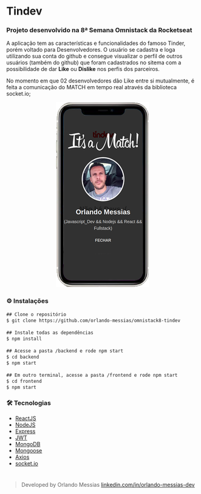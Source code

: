 # Tindev

### Projeto desenvolvido na 8ª Semana Omnistack da Rocketseat

A aplicação tem as características e funcionalidades do famoso Tinder, porém voltado para Desenvolvedores. O usuário se cadastra e loga utilizando sua conta do github e consegue visualizar o perfil de outros usuários (também do github) que foram cadastrados no sitema com a possibilidade de dar **Like** ou **Dislike** nos perfis dos parceiros.

No momento em que 02 desenvolvedores dão Like entre si mutualmente, é feita a comunicação do MATCH em tempo real através da biblioteca socket.io;

<p align="center"><img src="/images/its-a-match.png"></p>

### :gear: Instalações
```
## Clone o repositório
$ git clone https://github.com/orlando-messias/omnistack8-tindev

## Instale todas as dependências
$ npm install

## Acesse a pasta /backend e rode npm start
$ cd backend
$ npm start

## Em outro terminal, acesse a pasta /frontend e rode npm start
$ cd frontend
$ npm start
```

### :hammer_and_wrench: Tecnologias
- [ReactJS](https://reactjs.org/)
- [NodeJS](https://nodejs.org/en)
- [Express](https://expressjs.com)
- [JWT](https://jwt.io/)
- [MongoDB](https://www.mongodb.com/)
- [Mongoose](https://mongoosejs.com/)
- [Axios](https://www.npmjs.com/package/axios)
- [socket.io](https://socket.io/)


#
> Developed by Orlando Messias [linkedin.com/in/orlando-messias-dev](https://www.linkedin.com/in/orlando-messias-dev)